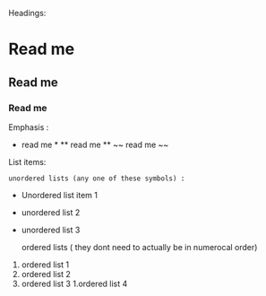 Headings: 
 # Read me
## Read me
### Read me 


Emphasis :
* read me *
** read me **
~~ read me ~~

List items:

    unordered lists (any one of these symbols) :
*  Unordered list item 1 
+ unordered list 2
- unordered list 3

    ordered lists ( they dont need to actually be in numerocal order)
1. ordered list 1
2. ordered list 2
1. ordered list 3
1.ordered list 4
